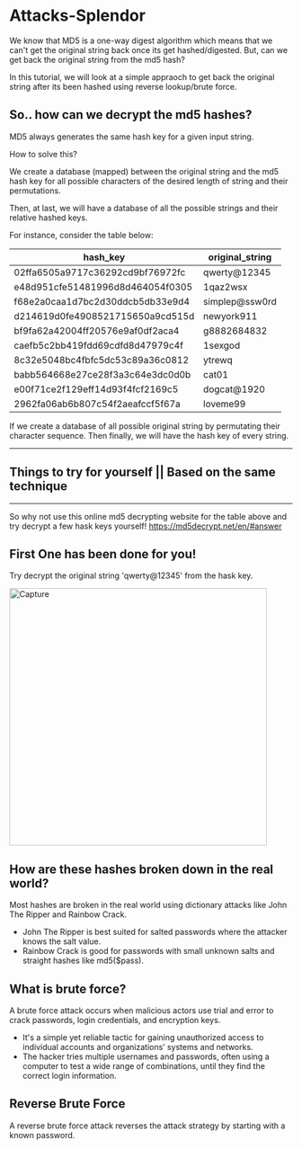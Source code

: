 # Attacks-Splendor

We know that MD5 is a one-way digest algorithm which means that we can't get the original string back once its get hashed/digested. But, can we get back the original string from the md5 hash?

In this tutorial, we will look at a simple appraoch to get back the original string after its been hashed using reverse lookup/brute force. 

## So.. how can we decrypt the md5 hashes?
MD5 always generates the same hash key for a given input string.

How to solve this?

We create a database (mapped) between the original string and the md5 hash key for all possible characters of the desired length of string and their permutations. 

Then, at last, we will have a database of all the possible strings and their relative hashed keys.

For instance, consider the table below:

| hash_key	| original_string|
|-------- | --------------|
| 02ffa6505a9717c36292cd9bf76972fc	| qwerty@12345  |
| e48d951cfe51481996d8d464054f0305  |	1qaz2wsx      |
| f68e2a0caa1d7bc2d30ddcb5db33e9d4	| simplep@ssw0rd|
| d214619d0fe4908521715650a9cd515d	| newyork911    |
| bf9fa62a42004ff20576e9af0df2aca4	| g8882684832   |
| caefb5c2bb419fdd69cdfd8d47979c4f  | 1sexgod       |
| 8c32e5048bc4fbfc5dc53c89a36c0812	| ytrewq        |
| babb564668e27ce28f3a3c64e3dc0d0b	| cat01         |
| e00f71ce2f129eff14d93f4fcf2169c5  | dogcat@1920   |
| 2962fa06ab6b807c54f2aeafccf5f67a	| loveme99      |

If we create a database of all possible original string by permutating their character sequence. Then finally, we will have the hash key of every string. 

****************************************************************************************************************
## Things to try for yourself || Based on the same technique 
****************************************************************************************************************
So why not use this online md5 decrypting website for the table above and  try decrypt a few hask keys yourself! 
https://md5decrypt.net/en/#answer

## First One has been done for you!

Try decrypt the original string 'qwerty@12345' from the hask key. 

<img width="458" alt="Capture" src="https://user-images.githubusercontent.com/91548582/145716194-f3b2c6ad-4381-48f9-b05d-2078610e7820.PNG">

## How are these hashes broken down in the real world?

Most hashes are broken in the real world using dictionary attacks like John The Ripper and Rainbow Crack.

* John The Ripper is best suited for salted passwords where the attacker knows the salt value.
* Rainbow Crack is good for passwords with small unknown salts and straight hashes like md5($pass).

## What is brute force?

A brute force attack occurs when malicious actors use trial and error to crack passwords, login credentials, and encryption keys.

* It's a simple yet reliable tactic for gaining unauthorized access to individual accounts and organizations’ systems and networks.
* The hacker tries multiple usernames and passwords, often using a computer to test a wide range of combinations, until they find the correct login information.

## Reverse Brute Force

A reverse brute force attack reverses the attack strategy by starting with a known password. 


